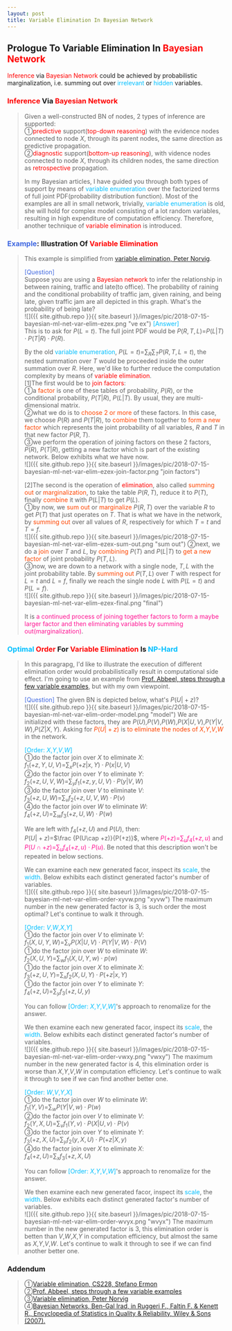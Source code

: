 ```yaml
---
layout: post
title: Variable Elimination In Bayesian Network
---
```


## Prologue To Variable Elimination In <font color="Red">Bayesian Network</font>
<p class="message">
<font color="Red">Inference</font> via <font color="Red">Bayesian Network</font> could be achieved by probabilistic marginalization, i.e. summing out over <font color="DeepSkyBlue">irrelevant</font> or <font color="DeepSkyBlue">hidden</font> variables.  
</p>

### <font color="Red">Inference</font> Via <font color="Red">Bayesian Network</font>
>Given a well-constructed BN of nodes, 2 types of inference are supported:  
>&#10112;<font color="Red">predictive</font> support(<font color="Red">top-down reasoning</font>) with the evidence nodes connected to node $X$, through its parent nodes, the same direction as predictive propagation.  
>&#10113;<font color="Red">diagnostic</font> support(<font color="Red">bottom-up reasoning</font>), with vidence nodes connected to node $X$, through its children nodes, the same direction as <font color="Red">retrospective</font> propagation.  
>
>In my Bayesian articles, I have guided you through both types of support by means of <font color="DeepSkyBlue">variable enumeration</font> over the factorized terms of full joint PDF(probability distribution function).  Most of the examples are all in small network, trivially, <font color="DeepSkyBlue">variable enumeration</font> is old, she will hold for complex model consisting of a lot random variables, resulting in high expenditure of computation efficiency.  Therefore, another technique of <font color="Red">variable elimination</font> is introduced.   

### <font color="RoyalBlue">Example</font>: Illustration Of <font color="Red">Variable Elimination</font>
>This example is simplified from [variable elimination, Peter Norvig](https://www.youtube.com/watch?v=qyXspkUOhGc&list=PLBF898A2F63224F39&t=0s&index=14).  
>
><font color="RoyalBlue">[Question]</font>  
>Suppose you are using a <font color="Red">Bayesian network</font> to infer the relationship in between raining, traffic and late(to office).  The probability of raining and the conditional probability of traffic jam, given raining, and being late, given traffic jam are all depicted in this graph.  What's the probability of being late?  
![]({{ site.github.repo }}{{ site.baseurl }}/images/pic/2018-07-15-bayesian-ml-net-var-elim-ezex.png "ve ex")
><font color="DeepSkyBlue">[Answer]</font>  
>This is to ask for $P(L=t)$.  The full joint PDF would be $P(R,T,L)$=$P(L\vert T)\cdot P(T\vert R)\cdot P(R)$.  
>
>By the old <font color="DeepSkyBlue">variable enumeration</font>, $P(L=t)$=$\sum_{R}\sum_{T}P(R,T,L=t)$, the nested summation over $T$ would be proceeded inside the outer summation over $R$.  Here, we'd like to further reduce the computation complexity by means of <font color="Red">variable elimination</font>.  
>[1]The first would be to <font color="Red">join factors</font>:  
>&#10112;a <font color="OrangeRed">factor</font> is one of these tables of probability, $P(R)$, or the conditional probability, $P(T\vert R)$, $P(L\vert T)$.  By usual, they are multi-dimensional matrix.  
>&#10113;what we do is to <font color="OrangeRed">choose 2 or more</font> of these factors.  In this case, we choose $P(R)$ and $P(T\vert R)$, to <font color="OrangeRed">combine</font> them together to <font color="OrangeRed">form a new factor</font> which represents the joint probability of all variables, $R$ and $T$ in that new factor $P(R,T)$.  
>&#10114;we perform the operation of joining factors on these 2 factors, $P(R)$, $P(T\vert R)$, getting a new factor which is part of the existing network.  Below exhibits what we have now.  
![]({{ site.github.repo }}{{ site.baseurl }}/images/pic/2018-07-15-bayesian-ml-net-var-elim-ezex-join-factor.png "join factors")
>
>[2]The second is the operation of <font color="Red">elimination</font>, also called <font color="OrangeRed">summing out</font> or <font color="OrangeRed">marginalization</font>, to take the table $P(R,T)$, reduce it to $P(T)$, finally <font color="OrangeRed">combine</font> it with $P(L\vert T)$ to get $P(L)$.  
>&#10112;by now, we <font color="OrangeRed">sum out</font> or <font color="OrangeRed">marginalize</font> $P(R,T)$ over the variable $R$ to get $P(T)$ that just operates on $T$.  That is what we have in the network, by <font color="OrangeRed">summing out</font> over all values of $R$, respectively for which $T=t$ and $T=f$.  
![]({{ site.github.repo }}{{ site.baseurl }}/images/pic/2018-07-15-bayesian-ml-net-var-elim-ezex-sum-out.png "sum out")
>&#10113;next, we do a <font color="OrangeRed">join</font> over $T$ and $L$, by <font color="OrangeRed">combining</font> $P(T)$ and $P(L\vert T)$ to <font color="OrangeRed">get a new factor</font> of joint probability $P(T,L)$.  
>&#10114;now, we are down to a network with a single node, $T,L$ with the joint probability table.  By <font color="OrangeRed">summing out</font> $P(T,L)$ over $T$ with respect for $L=t$ and $L=f$, finally we reach the single node $L$ with $P(L=t)$ and $P(L=f)$.  
![]({{ site.github.repo }}{{ site.baseurl }}/images/pic/2018-07-15-bayesian-ml-net-var-elim-ezex-final.png "final")
>
>It is <font color="DeepPink">a continued process of joining together factors to form a maybe larger factor and then eliminating variables by summing out(marginalization)</font>.  

### <font color="DeepSkyBlue">Optimal</font> <font color="Red">Order</font> For <font color="Red">Variable Elimination</font> Is <font color="DeepSkyBlue">NP-Hard</font>
>In this paragrapg, I'd like to illustrate the execution of different elimination order would probabilistically result in computational side effect.  I'm going to use an example from [Prof. Abbeel, steps through a few variable examples](https://www.youtube.com/watch?v=FDNB0A61PGE), but with my own viewpoint.  
>
><font color="RoyalBlue">[Question]</font> 
>The given BN is depicted below, what's $P(U\vert +z)$?  
![]({{ site.github.repo }}{{ site.baseurl }}/images/pic/2018-07-15-bayesian-ml-net-var-elim-order-model.png "model")
>We are initialized with these factors, they are $P(U)$,$P(V)$,$P(W)$,$P(X\vert U,V)$,$P(Y\vert V,W)$,$P(Z\vert X,Y)$.  Asking for <font color="OrangeRed">$P(U\vert +z)$</font> is <font color="OrangeRed">to eliminate the nodes of $X$,$Y$,$V$,$W$</font> in the network.  
>
><font color="DeepSkyBlue">[Order: $X$,$Y$,$V$,$W$]</font>  
>&#10112;do the factor join over $X$ to eliminate $X$:  
>$f_{1}(+z,Y,U,V)$=$\sum_{x}P(+z\vert x,Y)\cdot P(x\vert U,V)$  
>&#10113;do the factor join over $Y$ to eliminate $Y$:  
>$f_{2}(+z,U,V,W)$=$\sum_{y}f_{1}(+z,y,U,V)\cdot P(y\vert V,W)$  
>&#10114;do the factor join over $V$ to eliminate $V$:  
>$f_{3}(+z,U,W)$=$\sum_{v}f_{2}(+z,U,V,W)\cdot P(v)$  
>&#10115;do the factor join over $W$ to eliminate $W$:  
>$f_{4}(+z,U)$=$\sum_{w}f_{3}(+z,U,W)\cdot P(w)$  
>
>We are left with $f_{4}(+z,U)$ and $P(U)$, then:  
>$P(U\vert +z)$=$\frac {P(U\cap +z)}{P(+z)}$, where <font color="DeepPink">$P(+z)$=$\sum_{u}f_{4}(+z,u)$</font> and <font color="DeepPink">$P(U\cap +z)$=$\sum_{u}f_{4}(+z,u)\cdot P(u)$</font>.  Be noted that this description won't be repeated in below sections.  
>
>We can examine each new generated facor, inspect its <font color="DeepSkyBlue">scale</font>, the <font color="DeepSkyBlue">width</font>.  Below exhibits each distinct generated factor's number of variables.  
![]({{ site.github.repo }}{{ site.baseurl }}/images/pic/2018-07-15-bayesian-ml-net-var-elim-order-xyvw.png "xyvw")
>The maximum number in the new generated factor is 3, is such order the most optimal?  Let's continue to walk it through.  
>
><font color="DeepSkyBlue">[Order: $V$,$W$,$X$,$Y$]</font>  
>&#10112;do the factor join over $V$ to eliminate $V$:  
>$f_{1}(X,U,Y,W)$=$\sum_{v}P(X\vert U,V)\cdot P(Y\vert V,W)\cdot P(V)$  
>&#10112;do the factor join over $W$ to eliminate $W$:  
>$f_{2}(X,U,Y)$=$\sum_{w}f_{1}(X,U,Y,w)\cdot p(w)$  
>&#10112;do the factor join over $X$ to eliminate $X$:  
>$f_{3}(+z,U,Y)$=$\sum_{x}f_{2}(X,U,Y)\cdot P(+z\vert x,Y)$  
>&#10112;do the factor join over $Y$ to eliminate $Y$:  
>$f_{4}(+z,U)$=$\sum_{y}f_{3}(+z,U,y)$  
>
>You can follow <font color="DeepSkyBlue">[Order: $X$,$Y$,$V$,$W$]</font>'s approach to renomalize for the answer.  
>
>We then examine each new generated facor, inspect its <font color="DeepSkyBlue">scale</font>, the <font color="DeepSkyBlue">width</font>.  Below exhibits each distinct generated factor's number of variables.  
![]({{ site.github.repo }}{{ site.baseurl }}/images/pic/2018-07-15-bayesian-ml-net-var-elim-order-vwxy.png "vwxy")
>The maximum number in the new generated factor is 4, this elimination order is worse than $X$,$Y$,$V$,$W$ in computation efficiency.  Let's continue to walk it through to see if we can find another better one.  
>
><font color="DeepSkyBlue">[Order: $W$,$V$,$Y$,$X$]</font>  
>&#10112;do the factor join over $W$ to eliminate $W$:  
>$f_{1}(Y,V)$=$\sum_{w}P(Y\vert V,w)\cdot P(w)$  
>&#10113;do the factor join over $V$ to eliminate $V$:  
>$f_{2}(Y,X,U)$=$\sum_{v}f_{1}(Y,v)\cdot P(X\vert U,v)\cdot P(v)$  
>&#10114;do the factor join over $Y$ to eliminate $Y$:  
>$f_{3}(+z,X,U)$=$\sum_{y}f_{2}(y,X,U)\cdot P(+z\vert X,y)$  
>&#10115;do the factor join over $X$ to eliminate $X$:  
>$f_{4}(+z,U)$=$\sum_{x}f_{3}(+z,X,U)$  
>
>You can follow <font color="DeepSkyBlue">[Order: $X$,$Y$,$V$,$W$]</font>'s approach to renomalize for the answer.  
>
>We then examine each new generated facor, inspect its <font color="DeepSkyBlue">scale</font>, the <font color="DeepSkyBlue">width</font>.  Below exhibits each distinct generated factor's number of variables.  
![]({{ site.github.repo }}{{ site.baseurl }}/images/pic/2018-07-15-bayesian-ml-net-var-elim-order-wvyx.png "wvyx")
>The maximum number in the new generated factor is 3, this elimination order is betten than $V$,$W$,$X$,$Y$ in computation efficiency, but almost the same as $X$,$Y$,$V$,$W$.  Let's continue to walk it through to see if we can find another better one. 

### Addendum
>&#10112;[Variable elimination, CS228, Stefano Ermon ](http://kuleshov.github.io/cs228-notes/inference/ve/)  
>&#10113;[Prof. Abbeel, steps through a few variable examples](https://www.youtube.com/watch?v=FDNB0A61PGE)  
>&#10114;[Variable elimination, Peter Norvig](https://www.youtube.com/watch?v=qyXspkUOhGc&list=PLBF898A2F63224F39&t=0s&index=14)  
>&#10115;[Bayesian Networks, Ben-Gal Irad, in Ruggeri F., Faltin F. & Kenett R., Encyclopedia of Statistics in Quality & Reliability, Wiley & Sons (2007).](http://www.eng.tau.ac.il/~bengal/BN.pdf)  

<!-- Γ -->
<!-- \Omega -->
<!-- \cap intersection -->
<!-- \cup union -->
<!-- \frac{\Gamma(k + n)}{\Gamma(n)} \frac{1}{r^k}  -->
<!-- \mbox{\large$\vert$}\nolimits_0^\infty -->
<!-- \vert_0^\infty -->
<!-- \vert_{0.5}^{\infty} -->
<!-- &prime; ′ -->
<!-- &Prime; ″ -->
<!-- $E\lbrack X\rbrack$ -->
<!-- \overline{X_n} -->
<!-- \underset{Succss}P -->
<!-- \frac{{\overline {X_n}}-\mu}{S/\sqrt n} -->
<!-- \lim_{t\rightarrow\infty} -->
<!-- \int_{0}^{a}\lambda\cdot e^{-\lambda\cdot t}\operatorname dt -->
<!-- \Leftrightarrow -->
<!-- \prod_{v\in V} -->

<!-- Notes -->
<!-- <font color="OrangeRed">items, verb, to make it the focus, mathematic expression</font> -->
<!-- <font color="Red">KKT</font> -->
<!-- <font color="Red">SMO heuristics</font> -->
<!-- <font color="Red">F</font> distribution -->
<!-- <font color="Red">t</font> distribution -->
<!-- <font color="DeepSkyBlue">suggested item, soft item</font> -->
<!-- <font color="RoyalBlue">old alpha, quiz, example</font> -->
<!-- <font color="Green">new alpha</font> -->

<!-- <font color="#C20000">conclusion, finding</font> -->
<!-- <font color="DeepPink">positive conclusion, finding</font> -->
<!-- <font color="RosyBrown">negative conclusion, finding</font> -->

<!-- <font color="#00ADAD">policy</font> -->
<!-- <font color="#6100A8">full observable</font> -->
<!-- <font color="#FFAC12">partial observable</font> -->
<!-- <font color="#EB00EB">stochastic</font> -->
<!-- <font color="#8400E6">state transition</font> -->
<!-- <font color="#D600D6">discount factor gamma $\gamma$</font> -->
<!-- <font color="#D600D6">$V(S)$</font> -->
<!-- <font color="#9300FF">immediate reward R(S)</font> -->

<!-- ### <font color="RoyalBlue">Example</font>: Illustration By Rainy And Sunny Days In One Week -->
<!-- <font color="RoyalBlue">[Question]</font> -->
<!-- <font color="DeepSkyBlue">[Answer]</font> -->

<!-- 
[1]Given the vehicles pass through a highway toll station is $6$ per minute, what is the probability that no cars within $30$ seconds?
><font color="DeepSkyBlue">[1]</font>
><font color="OrangeRed">Given the vehicles pass through a highway toll station is $6$ per minute, what is the probability that no cars within $30$ seconds?</font>  
-->

<!-- https://www.medcalc.org/manual/gamma_distribution_functions.php -->
<!-- https://www.statlect.com/probability-distributions/student-t-distribution#hid5 -->
<!-- http://www.wiris.com/editor/demo/en/ -->